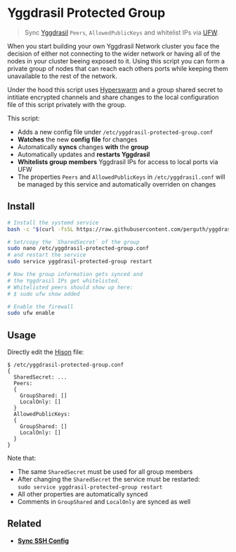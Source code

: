 # Yggdrasil Protected Group

> Sync [Yggdrasil](https://yggdrasil-network.github.io/) `Peers`, `AllowedPublicKeys` and whitelist IPs via [UFW](https://manpages.ubuntu.com/manpages/bionic/en/man8/ufw.8.html).

When you start building your own Yggdrasil Network cluster you face the decision of either not connecting to the wider network or having all of the nodes in your cluster beeing exposed to it. Using this script you can form a private group of nodes that can reach each others ports while keeping them unavailable to the rest of the network.

Under the hood this script uses [Hyperswarm](https://github.com/holepunchto/hyperswarm) and a group shared secret to intitiate encrypted channels and share changes to the local configuration file of this script privately with the group.

This script:

- Adds a new config file under `/etc/yggdrasil-protected-group.conf`
- **Watches** the new **config file** for changes
- Automatically **syncs** changes **with** the **group**
- Automatically updates and **restarts Yggdrasil**
- **Whitelists group members** Yggdrasil IPs for access to local ports via UFW
- The properties `Peers` and `AllowedPublicKeys` in `/etc/yggdrasil.conf` will be managed by this service and automatically overriden on changes

## Install

```bash
# Install the systemd service
bash -c "$(curl -fsSL https://raw.githubusercontent.com/perguth/yggdrasil-protected-group/master/setup.sh)"

# Set/copy the `SharedSecret` of the group
sudo nano /etc/yggdrasil-protected-group.conf
# and restart the service
sudo service yggdrasil-protected-group restart

# Now the group information gets synced and
# the Yggdrasil IPs get whitelisted.
# Whitelisted peers should show up here:
# $ sudo ufw show added

# Enable the firewall
sudo ufw enable
```

## Usage

Directly edit the [Hjson](https://hjson.github.io/) file:

```
$ /etc/yggdrasil-protected-group.conf
{
  SharedSecret: ...
  Peers:
  {
    GroupShared: []
    LocalOnly: []
  }
  AllowedPublicKeys:
  {
    GroupShared: []
    LocalOnly: []
  }
}
```

Note that:

- The same `SharedSecret` must be used for all group members
- After changing the `SharedSecret` the service must be restarted:  
  `sudo service yggdrasil-protected-group restart`
-  All other properties are automatically synced
- Comments in `GroupShared` and `LocalOnly` are synced as well

## Related

- **[Sync SSH Config](https://github.com/perguth/sync-ssh-config)**
